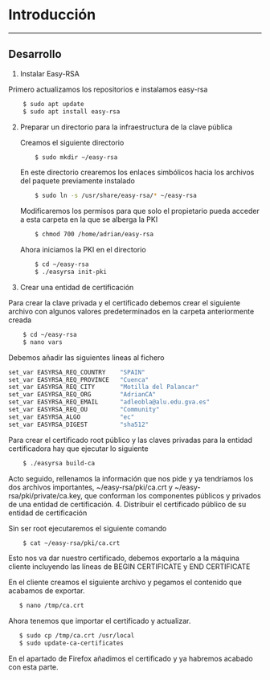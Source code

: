 # Introducción

* * *
## Desarrollo

1. Instalar Easy-RSA
   
Primero actualizamos los repositorios e instalamos easy-rsa
  ```bash
      $ sudo apt update
      $ sudo apt install easy-rsa
  ```

2. Preparar un directorio para la infraestructura de la clave pública

   Creamos el siguiente directorio
   ```bash
       $ sudo mkdir ~/easy-rsa
   ```
   En este directorio crearemos los enlaces simbólicos hacia los archivos del paquete previamente instalado
   ```bash
       $ sudo ln -s /usr/share/easy-rsa/* ~/easy-rsa
   ```
   Modificaremos los permisos para que solo el propietario pueda acceder a esta carpeta en la que se alberga la PKI
   ```bash
       $ chmod 700 /home/adrian/easy-rsa
   ```
   Ahora iniciamos la PKI en el directorio
   ```bash
       $ cd ~/easy-rsa
       $ ./easyrsa init-pki
   ```
3. Crear una entidad de certificación

  Para crear la clave privada y el certificado debemos crear el siguiente archivo con algunos valores predeterminados en la carpeta anteriormente creada
  ```bash
      $ cd ~/easy-rsa
      $ nano vars
  ```
  Debemos añadir las siguientes lineas al fichero
  ```bash
  set_var EASYRSA_REQ_COUNTRY    "SPAIN"
  set_var EASYRSA_REQ_PROVINCE   "Cuenca"
  set_var EASYRSA_REQ_CITY       "Motilla del Palancar"
  set_var EASYRSA_REQ_ORG        "AdrianCA"
  set_var EASYRSA_REQ_EMAIL      "adleobla@alu.edu.gva.es"
  set_var EASYRSA_REQ_OU         "Community"
  set_var EASYRSA_ALGO           "ec"
  set_var EASYRSA_DIGEST         "sha512"
  ```
  Para crear el certificado root público y las claves privadas para la entidad certificadora hay que ejecutar lo siguiente
  ```bash
      $ ./easyrsa build-ca
  ```
  Acto seguido, rellenamos la información que nos pide y ya tendríamos los dos archivos importantes, ~/easy-rsa/pki/ca.crt y ~/easy-rsa/pki/private/ca.key, que conforman los componentes públicos y privados de una entidad de certificación.
4. Distribuir el certificado público de su entidad de certificación

  Sin ser root ejecutaremos el siguiente comando
  ```bash
      $ cat ~/easy-rsa/pki/ca.crt
  ```
   Esto nos va dar nuestro certificado, debemos exportarlo a la máquina cliente incluyendo las líneas de BEGIN CERTIFICATE y END CERTIFICATE

   En el cliente creamos el siguiente archivo y pegamos el contenido que acabamos de exportar.
   ```bash
      $ nano /tmp/ca.crt
   ```
   Ahora tenemos que importar el certificado y actualizar.
   ```bash
      $ sudo cp /tmp/ca.crt /usr/local
      $ sudo update-ca-certificates
   ```
   En el apartado de Firefox añadimos el certificado y ya habremos acabado con esta parte.
   

      
